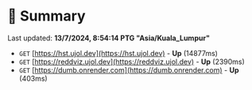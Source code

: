 # 📖 Summary
Last updated: **13/7/2024, 8:54:14 PTG "Asia/Kuala_Lumpur"**

- `GET` [https://hst.ujol.dev](https://hst.ujol.dev) - **Up** (14877ms)
- `GET` [https://reddviz.ujol.dev](https://reddviz.ujol.dev) - **Up** (2390ms)
- `GET` [https://dumb.onrender.com](https://dumb.onrender.com) - **Up** (403ms)
